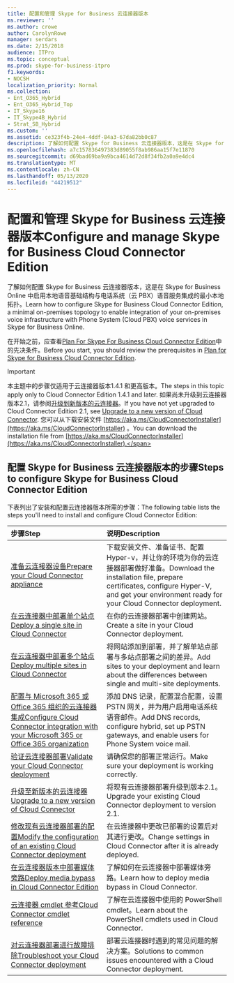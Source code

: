 ```yaml
---
title: 配置和管理 Skype for Business 云连接器版本
ms.reviewer: ''
ms.author: crowe
author: CarolynRowe
manager: serdars
ms.date: 2/15/2018
audience: ITPro
ms.topic: conceptual
ms.prod: skype-for-business-itpro
f1.keywords:
- NOCSH
localization_priority: Normal
ms.collection:
- Ent_O365_Hybrid
- Ent_O365_Hybrid_Top
- IT_Skype16
- IT_Skype4B_Hybrid
- Strat_SB_Hybrid
ms.custom: ''
ms.assetid: ce323f4b-24e4-4ddf-84a3-67da82bb0c87
description: 了解如何配置 Skype for Business 云连接器版本，这是在 Skype for Business Online 中启用本地语音基础结构与电话系统（云 PBX）语音服务集成的最小本地拓扑。
ms.openlocfilehash: a7c157836497383d89055f8ab986aa15f7e11870
ms.sourcegitcommit: d69bad69ba9a9bca4614d72d8f34fb2a0a9e4dc4
ms.translationtype: MT
ms.contentlocale: zh-CN
ms.lasthandoff: 05/13/2020
ms.locfileid: "44219512"
---
```

# <a name="configure-and-manage-skype-for-business-cloud-connector-edition"></a><span data-ttu-id="10a7a-103">配置和管理 Skype for Business 云连接器版本</span><span class="sxs-lookup"><span data-stu-id="10a7a-103">Configure and manage Skype for Business Cloud Connector Edition</span></span>
 
<span data-ttu-id="10a7a-104">了解如何配置 Skype for Business 云连接器版本，这是在 Skype for Business Online 中启用本地语音基础结构与电话系统（云 PBX）语音服务集成的最小本地拓扑。</span><span class="sxs-lookup"><span data-stu-id="10a7a-104">Learn how to configure Skype for Business Cloud Connector Edition, a minimal on-premises topology to enable integration of your on-premises voice infrastructure with Phone System (Cloud PBX) voice services in Skype for Business Online.</span></span> 
  
<span data-ttu-id="10a7a-105">在开始之前，应查看[Plan For Skype For Business Cloud Connector Edition](plan-skype-for-business-cloud-connector-edition.md)中的先决条件。</span><span class="sxs-lookup"><span data-stu-id="10a7a-105">Before you start, you should review the prerequisites in [Plan for Skype for Business Cloud Connector Edition](plan-skype-for-business-cloud-connector-edition.md).</span></span>
  
> [!IMPORTANT]
> <span data-ttu-id="10a7a-106">本主题中的步骤仅适用于云连接器版本1.4.1 和更高版本。</span><span class="sxs-lookup"><span data-stu-id="10a7a-106">The steps in this topic apply only to Cloud Connector Edition 1.4.1 and later.</span></span> <span data-ttu-id="10a7a-107">如果尚未升级到云连接器版本2.1，请参阅[升级到新版本的云连接器](upgrade-to-a-new-version-of-cloud-connector.md)。</span><span class="sxs-lookup"><span data-stu-id="10a7a-107">If you have not yet upgraded to Cloud Connector Edition 2.1, see [Upgrade to a new version of Cloud Connector](upgrade-to-a-new-version-of-cloud-connector.md).</span></span> <span data-ttu-id="10a7a-108">您可以从下载安装文件 [https://aka.ms/CloudConnectorInstaller](https://aka.ms/CloudConnectorInstaller) 。</span><span class="sxs-lookup"><span data-stu-id="10a7a-108">You can download the installation file from [https://aka.ms/CloudConnectorInstaller](https://aka.ms/CloudConnectorInstaller).</span></span> 
  
## <a name="steps-to-configure-skype-for-business-cloud-connector-edition"></a><span data-ttu-id="10a7a-109">配置 Skype for Business 云连接器版本的步骤</span><span class="sxs-lookup"><span data-stu-id="10a7a-109">Steps to configure Skype for Business Cloud Connector Edition</span></span>

<span data-ttu-id="10a7a-110">下表列出了安装和配置云连接器版本所需的步骤：</span><span class="sxs-lookup"><span data-stu-id="10a7a-110">The following table lists the steps you'll need to install and configure Cloud Connector Edition:</span></span>
  
|<span data-ttu-id="10a7a-111">**步骤**</span><span class="sxs-lookup"><span data-stu-id="10a7a-111">**Step**</span></span>|<span data-ttu-id="10a7a-112">**说明**</span><span class="sxs-lookup"><span data-stu-id="10a7a-112">**Description**</span></span>|
|:-----|:-----|
|[<span data-ttu-id="10a7a-113">准备云连接器设备</span><span class="sxs-lookup"><span data-stu-id="10a7a-113">Prepare your Cloud Connector appliance</span></span>](prepare-your-cloud-connector-appliance.md) <br/> |<span data-ttu-id="10a7a-114">下载安装文件、准备证书、配置 Hyper-v，并让你的环境为你的云连接器部署做好准备。</span><span class="sxs-lookup"><span data-stu-id="10a7a-114">Download the installation file, prepare certificates, configure Hyper-V, and get your environment ready for your Cloud Connector deployment.</span></span>  <br/> |
|[<span data-ttu-id="10a7a-115">在云连接器中部署单个站点</span><span class="sxs-lookup"><span data-stu-id="10a7a-115">Deploy a single site in Cloud Connector</span></span>](deploy-a-single-site-in-cloud-connector.md) <br/> |<span data-ttu-id="10a7a-116">在你的云连接器部署中创建网站。</span><span class="sxs-lookup"><span data-stu-id="10a7a-116">Create a site in your Cloud Connector deployment.</span></span>  <br/> |
|[<span data-ttu-id="10a7a-117">在云连接器中部署多个站点</span><span class="sxs-lookup"><span data-stu-id="10a7a-117">Deploy multiple sites in Cloud Connector</span></span>](deploy-multiple-sites-in-cloud-connector.md) <br/> |<span data-ttu-id="10a7a-118">将网站添加到部署，并了解单站点部署与多站点部署之间的差异。</span><span class="sxs-lookup"><span data-stu-id="10a7a-118">Add sites to your deployment and learn about the differences between single and multi-site deployments.</span></span>  <br/> |
|[<span data-ttu-id="10a7a-119">配置与 Microsoft 365 或 Office 365 组织的云连接器集成</span><span class="sxs-lookup"><span data-stu-id="10a7a-119">Configure Cloud Connector integration with your Microsoft 365 or Office 365 organization</span></span>](configure-cloud-connector-integration-with-your-office-365-tenant.md) <br/> |<span data-ttu-id="10a7a-120">添加 DNS 记录，配置混合配置，设置 PSTN 网关，并为用户启用电话系统语音邮件。</span><span class="sxs-lookup"><span data-stu-id="10a7a-120">Add DNS records, configure hybrid, set up PSTN gateways, and enable users for Phone System voice mail.</span></span>  <br/> |
|[<span data-ttu-id="10a7a-121">验证云连接器部署</span><span class="sxs-lookup"><span data-stu-id="10a7a-121">Validate your Cloud Connector deployment</span></span>](validate-your-cloud-connector-deployment.md) <br/> |<span data-ttu-id="10a7a-122">请确保您的部署正常运行。</span><span class="sxs-lookup"><span data-stu-id="10a7a-122">Make sure your deployment is working correctly.</span></span>  <br/> |
|[<span data-ttu-id="10a7a-123">升级至新版本的云连接器</span><span class="sxs-lookup"><span data-stu-id="10a7a-123">Upgrade to a new version of Cloud Connector</span></span>](upgrade-to-a-new-version-of-cloud-connector.md) <br/> |<span data-ttu-id="10a7a-124">将现有云连接器部署升级到版本2.1。</span><span class="sxs-lookup"><span data-stu-id="10a7a-124">Upgrade your existing Cloud Connector deployment to version 2.1.</span></span>  <br/> |
|[<span data-ttu-id="10a7a-125">修改现有云连接器部署的配置</span><span class="sxs-lookup"><span data-stu-id="10a7a-125">Modify the configuration of an existing Cloud Connector deployment</span></span>](modify-the-configuration-of-an-existing-cloud-connector-deployment.md) <br/> |<span data-ttu-id="10a7a-126">在云连接器中更改已部署的设置后对其进行更改。</span><span class="sxs-lookup"><span data-stu-id="10a7a-126">Change settings in Cloud Connector after it is already deployed.</span></span>  <br/> |
|[<span data-ttu-id="10a7a-127">在云连接器版本中部署媒体旁路</span><span class="sxs-lookup"><span data-stu-id="10a7a-127">Deploy media bypass in Cloud Connector Edition</span></span>](deploy-media-bypass-in-cloud-connector.md) <br/> |<span data-ttu-id="10a7a-128">了解如何在云连接器中部署媒体旁路。</span><span class="sxs-lookup"><span data-stu-id="10a7a-128">Learn how to deploy media bypass in Cloud Connector.</span></span>  <br/> |
|[<span data-ttu-id="10a7a-129">云连接器 cmdlet 参考</span><span class="sxs-lookup"><span data-stu-id="10a7a-129">Cloud Connector cmdlet reference</span></span>](cloud-connector-cmdlet-reference.md) <br/> |<span data-ttu-id="10a7a-130">了解在云连接器中使用的 PowerShell cmdlet。</span><span class="sxs-lookup"><span data-stu-id="10a7a-130">Learn about the PowerShell cmdlets used in Cloud Connector.</span></span>  <br/> |
|[<span data-ttu-id="10a7a-131">对云连接器部署进行故障排除</span><span class="sxs-lookup"><span data-stu-id="10a7a-131">Troubleshoot your Cloud Connector deployment</span></span>](troubleshoot-your-cloud-connector-deployment.md) <br/> |<span data-ttu-id="10a7a-132">部署云连接器时遇到的常见问题的解决方案。</span><span class="sxs-lookup"><span data-stu-id="10a7a-132">Solutions to common issues encountered with a Cloud Connector deployment.</span></span>  <br/> |
   

